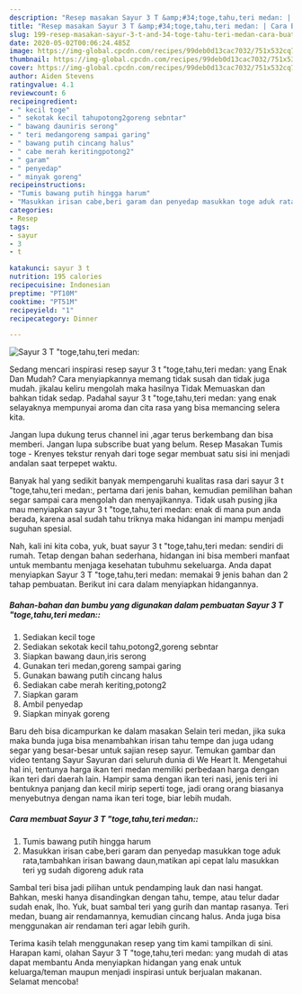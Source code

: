 ```yaml
---
description: "Resep masakan Sayur 3 T &amp;#34;toge,tahu,teri medan: | Cara Buat Sayur 3 T &amp;#34;toge,tahu,teri medan: Yang Enak Dan Mudah"
title: "Resep masakan Sayur 3 T &amp;#34;toge,tahu,teri medan: | Cara Buat Sayur 3 T &amp;#34;toge,tahu,teri medan: Yang Enak Dan Mudah"
slug: 199-resep-masakan-sayur-3-t-and-34-toge-tahu-teri-medan-cara-buat-sayur-3-t-and-34-toge-tahu-teri-medan-yang-enak-dan-mudah
date: 2020-05-02T00:06:24.485Z
image: https://img-global.cpcdn.com/recipes/99deb0d13cac7032/751x532cq70/sayur-3-t-togetahuteri-medan-foto-resep-utama.jpg
thumbnail: https://img-global.cpcdn.com/recipes/99deb0d13cac7032/751x532cq70/sayur-3-t-togetahuteri-medan-foto-resep-utama.jpg
cover: https://img-global.cpcdn.com/recipes/99deb0d13cac7032/751x532cq70/sayur-3-t-togetahuteri-medan-foto-resep-utama.jpg
author: Aiden Stevens
ratingvalue: 4.1
reviewcount: 6
recipeingredient:
- " kecil toge"
- " sekotak kecil tahupotong2goreng sebntar"
- " bawang dauniris serong"
- " teri medangoreng sampai garing"
- " bawang putih cincang halus"
- " cabe merah keritingpotong2"
- " garam"
- " penyedap"
- " minyak goreng"
recipeinstructions:
- "Tumis bawang putih hingga harum"
- "Masukkan irisan cabe,beri garam dan penyedap masukkan toge aduk rata,tambahkan irisan bawang daun,matikan api cepat lalu masukkan teri yg sudah digoreng aduk rata"
categories:
- Resep
tags:
- sayur
- 3
- t

katakunci: sayur 3 t 
nutrition: 195 calories
recipecuisine: Indonesian
preptime: "PT10M"
cooktime: "PT51M"
recipeyield: "1"
recipecategory: Dinner

---
```



![Sayur 3 T &#34;toge,tahu,teri medan:](https://img-global.cpcdn.com/recipes/99deb0d13cac7032/751x532cq70/sayur-3-t-togetahuteri-medan-foto-resep-utama.jpg)

Sedang mencari inspirasi resep sayur 3 t &#34;toge,tahu,teri medan: yang Enak Dan Mudah? Cara menyiapkannya memang tidak susah dan tidak juga mudah. jikalau keliru mengolah maka hasilnya Tidak Memuaskan dan bahkan tidak sedap. Padahal sayur 3 t &#34;toge,tahu,teri medan: yang enak selayaknya mempunyai aroma dan cita rasa yang bisa memancing selera kita.

Jangan lupa dukung terus channel ini ,agar terus berkembang dan bisa memberi. Jangan lupa subscribe buat yang belum. Resep Masakan Tumis toge - Krenyes tekstur renyah dari toge segar membuat satu sisi ini menjadi andalan saat terpepet waktu.

Banyak hal yang sedikit banyak mempengaruhi kualitas rasa dari sayur 3 t &#34;toge,tahu,teri medan:, pertama dari jenis bahan, kemudian pemilihan bahan segar sampai cara mengolah dan menyajikannya. Tidak usah pusing jika mau menyiapkan sayur 3 t &#34;toge,tahu,teri medan: enak di mana pun anda berada, karena asal sudah tahu triknya maka hidangan ini mampu menjadi suguhan spesial.


Nah, kali ini kita coba, yuk, buat sayur 3 t &#34;toge,tahu,teri medan: sendiri di rumah. Tetap dengan bahan sederhana, hidangan ini bisa memberi manfaat untuk membantu menjaga kesehatan tubuhmu sekeluarga. Anda dapat menyiapkan Sayur 3 T &#34;toge,tahu,teri medan: memakai 9 jenis bahan dan 2 tahap pembuatan. Berikut ini cara dalam menyiapkan hidangannya.

<!--inarticleads1-->

##### Bahan-bahan dan bumbu yang digunakan dalam pembuatan Sayur 3 T &#34;toge,tahu,teri medan::

1. Sediakan  kecil toge
1. Sediakan  sekotak kecil tahu,potong2,goreng sebntar
1. Siapkan  bawang daun,iris serong
1. Gunakan  teri medan,goreng sampai garing
1. Gunakan  bawang putih cincang halus
1. Sediakan  cabe merah keriting,potong2
1. Siapkan  garam
1. Ambil  penyedap
1. Siapkan  minyak goreng


Baru deh bisa dicampurkan ke dalam masakan Selain teri medan, jika suka maka bunda juga bisa menambahkan irisan tahu tempe dan juga udang segar yang besar-besar untuk sajian resep sayur. Temukan gambar dan video tentang Sayur Sayuran dari seluruh dunia di We Heart It. Mengetahui hal ini, tentunya harga ikan teri medan memiliki perbedaan harga dengan ikan teri dari daerah lain. Hampir sama dengan ikan teri nasi, jenis teri ini bentuknya panjang dan kecil mirip seperti toge, jadi orang orang biasanya menyebutnya dengan nama ikan teri toge, biar lebih mudah. 

<!--inarticleads2-->

##### Cara membuat Sayur 3 T &#34;toge,tahu,teri medan::

1. Tumis bawang putih hingga harum
1. Masukkan irisan cabe,beri garam dan penyedap masukkan toge aduk rata,tambahkan irisan bawang daun,matikan api cepat lalu masukkan teri yg sudah digoreng aduk rata


Sambal teri bisa jadi pilihan untuk pendamping lauk dan nasi hangat. Bahkan, meski hanya disandingkan dengan tahu, tempe, atau telur dadar sudah enak, lho. Yuk, buat sambal teri yang gurih dan mantap rasanya. Teri medan, buang air rendamannya, kemudian cincang halus. Anda juga bisa menggunakan air rendaman teri agar lebih gurih. 

Terima kasih telah menggunakan resep yang tim kami tampilkan di sini. Harapan kami, olahan Sayur 3 T &#34;toge,tahu,teri medan: yang mudah di atas dapat membantu Anda menyiapkan hidangan yang enak untuk keluarga/teman maupun menjadi inspirasi untuk berjualan makanan. Selamat mencoba!
